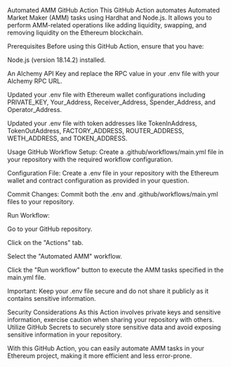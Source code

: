 Automated AMM GitHub Action
This GitHub Action automates Automated Market Maker (AMM) tasks using Hardhat and Node.js. It allows you to perform AMM-related operations like adding liquidity, swapping, and removing liquidity on the Ethereum blockchain.

Prerequisites
Before using this GitHub Action, ensure that you have:

Node.js (version 18.14.2) installed.

An Alchemy API Key and replace the RPC value in your .env file with your Alchemy RPC URL.

Updated your .env file with Ethereum wallet configurations including PRIVATE_KEY, Your_Address, Receiver_Address, Spender_Address, and Operator_Address.

Updated your .env file with token addresses like TokenInAddress, TokenOutAddress, FACTORY_ADDRESS, ROUTER_ADDRESS, WETH_ADDRESS, and TOKEN_ADDRESS.

Usage
GitHub Workflow Setup: Create a .github/workflows/main.yml file in your repository with the required workflow configuration.

Configuration File: Create a .env file in your repository with the Ethereum wallet and contract configuration as provided in your question.

Commit Changes: Commit both the .env and .github/workflows/main.yml files to your repository.

Run Workflow:

Go to your GitHub repository.

Click on the "Actions" tab.

Select the "Automated AMM" workflow.

Click the "Run workflow" button to execute the AMM tasks specified in the main.yml file.

Important: Keep your .env file secure and do not share it publicly as it contains sensitive information.

Security Considerations
As this Action involves private keys and sensitive information, exercise caution when sharing your repository with others. Utilize GitHub Secrets to securely store sensitive data and avoid exposing sensitive information in your repository.

With this GitHub Action, you can easily automate AMM tasks in your Ethereum project, making it more efficient and less error-prone.
